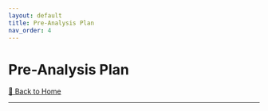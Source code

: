 ```yaml
---
layout: default
title: Pre-Analysis Plan
nav_order: 4
---
```


# Pre-Analysis Plan  

[🔄 Back to Home](index.md)

---
